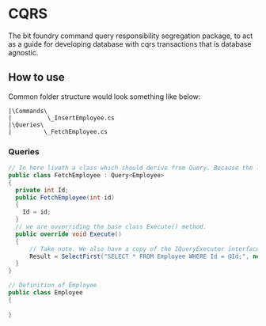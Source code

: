# CQRS

The bit foundry command query responsibility segregation package, to act as a guide for developing database with cqrs transactions that is database agnostic.

## How to use
Common folder structure would look something like below:
```
|\Commands\
|          \_InsertEmployee.cs
|\Queries\
|         \_FetchEmployee.cs
```

### Queries

```csharp
// In here liveth a class which should derive from Query. Because the lib supports generic typing we can define our expected return type.
public class FetchEmployee : Query<Employee>
{
  private int Id;
  public FetchEmployee(int id) 
  {
    Id = id;
  }
  // we are ovverriding the base class Execute() method.
  public override void Execute() 
  {
      // Take note. We also have a copy of the IQueryExecutor interface within Query. So, we can make queries to other queries inside a query.
      Result = SelectFirst("SELECT * FROM Employee WHERE Id = @Id;", new { Id = Id });
  }
}

// Definition of Employee
public class Employee 
{
  
}
```
